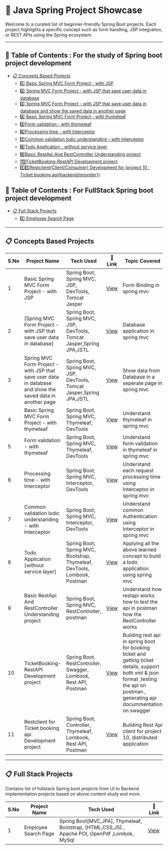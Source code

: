 # 🌿 Java Spring Project Showcase

Welcome to a curated list of beginner-friendly Spring Boot projects. Each project highlights a specific concept such as form handling, JSP integration, or REST APIs using the Spring ecosystem.

---

## 📘 Table of Contents : For the study of Spring boot project development

- [📋 Concepts Based Projects](#-projects)
  - [1️⃣ Basic Spring MVC Form Project - with JSP](#project1)
  - [2️⃣ Spring MVC Form Project - with JSP that save user data in database](#project2)
  - [3️⃣ Spring MVC Form Project - with JSP that save user data in database and show the saved data in another page](#project3)
  - [4️⃣ Basic Spring MVC Form Project - with thymeleaf](#project4)
  - [5️⃣Form validation - with thymeleaf](#project5)
  - [6️⃣Processing time - with Interceptor](#project6)
  - [7️⃣Common validation lodic understanding - with Interceptor](#project7)
  - [8️⃣Todo Application - without service layer](#project8)
  - [9️⃣Basic RestApi And RestController Understanding project ](#project9)
  - [🔟TicketBooking-RestAPI Development project](#project10)
  - [1️⃣1️⃣Restclient{Client/Consumer} Development for (project 10 : Ticket booking api{backend/provider}) ](#project11)

## 📘 Table of Contents : For FullStack Spring boot project development

- [📋 Full Stack Projects](#-full-stack-projects)
  - [1️⃣ Employee Search Page ](#project12)

---

## 📋 Concepts Based Projects

| S.No | Project Name                                                                                                                      | Tech Used                                                                 | 🔗 Link                                                  | Topic Covered                                                                                                                                                                         |
| ---- | --------------------------------------------------------------------------------------------------------------------------------- | ------------------------------------------------------------------------- | -------------------------------------------------------- | ------------------------------------------------------------------------------------------------------------------------------------------------------------------------------------- |
| 1    | <a name="project1"></a> Basic Spring MVC Form Project - with JSP                                                                  | Spring Boot, Spring MVC, JSP, DevTools, Tomcat Jasper                     | [View](./1FormProject/README.md)                         | Form Binding in spring mvc                                                                                                                                                            |
| 2    | <a name="project2"></a> [Spring MVC Form Project - with JSP that save user data in database]                                      | Spring Boot, Spring MVC, JSP, DevTools, Tomcat Jasper,Spring JPA,JSTL     | [View](./2FormProject-2/README.md)                       | Database application in spring mvc                                                                                                                                                    |
| 3    | <a name="project3"></a>Spring MVC Form Project - with JSP that save user data in database and show the saved data in another page | Spring Boot, Spring MVC, JSP, DevTools, Tomcat Jasper,Spring JPA,JSTL     | [View](./3FormProject-3/README.md)                       | Show data from Database in a seperate page in spring mvc                                                                                                                              |
| 4    | <a name="project4"></a>Basic Spring MVC Form Project - with thymeleaf                                                             | Spring Boot, Spring MVC, Thymeleaf, DevTools                              | [View](./4FormProject-4/README.md)                       | Understand thymeleaf in spring mvc                                                                                                                                                    |
| 5    | <a name="project5"></a>Form validation - with thymeleaf                                                                           | Spring Boot, Spring MVC, Thymeleaf, DevTools                              | [View](./5FormValidationProject/README.md)               | Understand form validation in thymeleaf in spring mvc                                                                                                                                 |
| 6    | <a name="project6"></a>Processing time - with Interceptor                                                                         | Spring Boot, Spring MVC, Interceptor, DevTools                            | [View](./6InterceptorForProcessingTimeExplain/README.md) | Understand each request processing time using Interceptor in spring mvc                                                                                                               |
| 7    | <a name="project7"></a>Common validation lodic understanding - with Interceptor                                                   | Spring Boot, Spring MVC, Interceptor, DevTools                            | [View](./7InterceptorForCommonValidation/README.md)      | Understand common Authentication using Interceptor in spring mvc                                                                                                                      |
| 8    | <a name="project8"></a>Todo Application [without service layer]                                                                   | Spring Boot, Spring MVC, Bootstrap, Thymeleaf, DevTools, Lombook, Postman | [View](./8TodoApplication/README.md)                     | Applying all the above learned concept to build a todo application using spring mvc                                                                                                   |
| 9    | <a name="project9"></a>Basic RestApi And RestController Understanding project                                                     | Spring Boot, Spring MVC, RestController, postman                          | [View](./9RestAPIAndControllerunderstanding/README.md)   | Understand how restapi works how to test the api in postman how the RestController works                                                                                              |
| 10   | <a name="project10"></a>TicketBooking-RestAPI Development project                                                                 | Spring Boot, RestController, Swagger, Lombook, Rest API, Postman          | [View](./10TicketBooking-RestAPI/README.md)              | Building rest api in spring boot for booking ticket and getting ticket details, support both xml & json format ,testing the api on postman , generating api docummentation on swagger |
| 11   | <a name="project11"></a>Restclient for Ticket booking api Development project                                                     | Spring Boot, Controller, Thymeleaf, Lombook, Rest API, Postman            | [View](./11TicketBooking-RestAPI/README.md)              | Building Rest Api client for project 10, distributed application                                                                                                                      |

---

## 📋 Full Stack Projects

Contains list of fullstack Spring boot projects from UI to Backend implementation projects based on above content study and more.

| S.No | Project Name                                 | Tech Used                                                                                      | 🔗 Link                          |
| ---- | -------------------------------------------- | ---------------------------------------------------------------------------------------------- | -------------------------------- |
| 1    | <a name="project12"></a>Employee Search Page | Spring Boot[MVC,JPA], Thymeleaf, Bootstrap, [HTML,CSS,JS] , Apache POI, OpenPdf ,Lombok, MySql | [View](./12Searchpage/README.md) |
